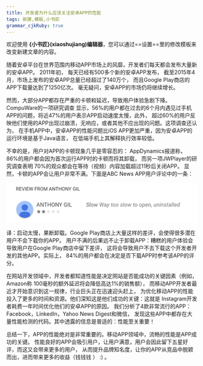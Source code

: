 ```yaml
---
title: 开发者为什么应该关注安卓APP的性能
tags: 新建,模板,小书匠
grammar_cjkRuby: true
---
```



欢迎使用 **{小书匠}(xiaoshujiang)编辑器**，您可以通过==设置==里的修改模板来改变新建文章的内容。


随着安卓平台在世界范围内移动APP市场上的风靡，开发者们每天都会发布大量新的安卓APP。 2011年初， 每天已经有500多个新的安卓APP发布， 截至2015年4月，市场上发布的安卓APP总量已经超过了140万个， 而且Google Play商店的APP下载量达到了1250亿次。 毫无疑问，安卓APP的市场仍将继续增长。

然而，大部分APP都存在严重的卡顿和延迟，导致用户体验急剧下降。 CompuWare的一项研究调查 显示，56%的用户都在过去的6个月内遇见过手机APP的问题，将近47%的用户表示APP启动速度太慢，此外， 超过60%的用户反映他们使用的APP出现过崩溃，无响应，或者其他不应出现的问题。这项调查还认为， 在手机APP中，安卓APP的性能问题比iOS APP更加严重，因为安卓APP的运行环境是基于Java语言， 在低端手机上其解释执行效率较低。

不幸的是，用户对APP的卡顿现象几乎是零容忍的： AppDynamics报道称，86%的用户都会因为首次运行APP时的卡顿而将其卸载， 而另一项JWPlayer的研究调查表明 70%的观众都会在等待（视频）内容加载超过11秒后关闭APP。 显然，卡顿的APP会让用户非常不满。下面是ABC News APP用户评论中的一条：

![ABCNews APP的差评](abc-news-app-negative-review.png)

译：启动太慢，果断卸载。Google Play商店上大量这样的差评，会使得很多潜在用户不会下载你的APP。
用户不满的后果远不止于卸载APP：糟糕的用户体验会导致用户在Google Play商店中留下差评， 这将会导致用户不去下载这个开发者开发的其他APP。实际上， 84%的用户都会在决定是否下载APP时参考该APP的评分。

在网站开发领域中，开发者都知道性能是决定网站是否能成功的关键因素（例如，Amazon称 100毫秒的额外延迟将会降低高达1%的销售额）， 而移动APP开发者最近才开始意识到这一规律，行业巨头正在迅速迎头赶上， 为优化移动APP的性能投入了更多的时间和资源。他们深知这是他们成功的关键：这就是 Instagram开发者耗费一年时间优化他们的安卓APP的原因。 我们分析了4款非常流行的APP：Facebook，LinkedIn，Yahoo News Digest和微信， 发现这些APP中都存在大量性能检测的代码。其中透露的信息是普适的：性能至关重要！

总结一下，APP的性能绝对是非常重要的。移动APP领域中，流畅的性能是APP成功的关键。 性能良好的APP会吸引用户，让用户满意，用户会因此留下五星好评，而这又会带来更多的用户， 从而提升品牌知名度，让你的APP从竞品中脱颖而出，进而带来更多的收益（钱钱钱 ） :) 。
